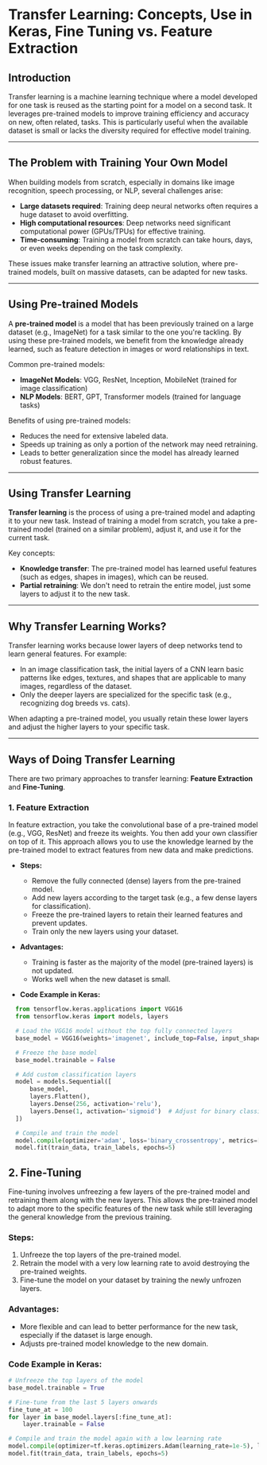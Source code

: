 # Transfer Learning: Concepts, Use in Keras, Fine Tuning vs. Feature Extraction

## Introduction

Transfer learning is a machine learning technique where a model developed for one task is reused as the starting point for a model on a second task. It leverages pre-trained models to improve training efficiency and accuracy on new, often related, tasks. This is particularly useful when the available dataset is small or lacks the diversity required for effective model training.

---

## The Problem with Training Your Own Model

When building models from scratch, especially in domains like image recognition, speech processing, or NLP, several challenges arise:

- **Large datasets required**: Training deep neural networks often requires a huge dataset to avoid overfitting.
- **High computational resources**: Deep networks need significant computational power (GPUs/TPUs) for effective training.
- **Time-consuming**: Training a model from scratch can take hours, days, or even weeks depending on the task complexity.

These issues make transfer learning an attractive solution, where pre-trained models, built on massive datasets, can be adapted for new tasks.

---

## Using Pre-trained Models

A **pre-trained model** is a model that has been previously trained on a large dataset (e.g., ImageNet) for a task similar to the one you're tackling. By using these pre-trained models, we benefit from the knowledge already learned, such as feature detection in images or word relationships in text.

Common pre-trained models:

- **ImageNet Models**: VGG, ResNet, Inception, MobileNet (trained for image classification)
- **NLP Models**: BERT, GPT, Transformer models (trained for language tasks)

Benefits of using pre-trained models:

- Reduces the need for extensive labeled data.
- Speeds up training as only a portion of the network may need retraining.
- Leads to better generalization since the model has already learned robust features.

---

## Using Transfer Learning

**Transfer learning** is the process of using a pre-trained model and adapting it to your new task. Instead of training a model from scratch, you take a pre-trained model (trained on a similar problem), adjust it, and use it for the current task.

Key concepts:

- **Knowledge transfer**: The pre-trained model has learned useful features (such as edges, shapes in images), which can be reused.
- **Partial retraining**: We don't need to retrain the entire model, just some layers to adjust it to the new task.

---

## Why Transfer Learning Works?

Transfer learning works because lower layers of deep networks tend to learn general features. For example:

- In an image classification task, the initial layers of a CNN learn basic patterns like edges, textures, and shapes that are applicable to many images, regardless of the dataset.
- Only the deeper layers are specialized for the specific task (e.g., recognizing dog breeds vs. cats).

When adapting a pre-trained model, you usually retain these lower layers and adjust the higher layers to your specific task.

---

## Ways of Doing Transfer Learning

There are two primary approaches to transfer learning: **Feature Extraction** and **Fine-Tuning**.

### 1. **Feature Extraction**

In feature extraction, you take the convolutional base of a pre-trained model (e.g., VGG, ResNet) and freeze its weights. You then add your own classifier on top of it. This approach allows you to use the knowledge learned by the pre-trained model to extract features from new data and make predictions.

- **Steps:**
  - Remove the fully connected (dense) layers from the pre-trained model.
  - Add new layers according to the target task (e.g., a few dense layers for classification).
  - Freeze the pre-trained layers to retain their learned features and prevent updates.
  - Train only the new layers using your dataset.
- **Advantages:**

  - Training is faster as the majority of the model (pre-trained layers) is not updated.
  - Works well when the new dataset is small.

- **Code Example in Keras:**

```python
  from tensorflow.keras.applications import VGG16
  from tensorflow.keras import models, layers

  # Load the VGG16 model without the top fully connected layers
  base_model = VGG16(weights='imagenet', include_top=False, input_shape=(150, 150, 3))

  # Freeze the base model
  base_model.trainable = False

  # Add custom classification layers
  model = models.Sequential([
      base_model,
      layers.Flatten(),
      layers.Dense(256, activation='relu'),
      layers.Dense(1, activation='sigmoid')  # Adjust for binary classification
  ])

  # Compile and train the model
  model.compile(optimizer='adam', loss='binary_crossentropy', metrics=['accuracy'])
  model.fit(train_data, train_labels, epochs=5)
```

## 2. Fine-Tuning

Fine-tuning involves unfreezing a few layers of the pre-trained model and retraining them along with the new layers. This allows the pre-trained model to adapt more to the specific features of the new task while still leveraging the general knowledge from the previous training.

### Steps:

1. Unfreeze the top layers of the pre-trained model.
2. Retrain the model with a very low learning rate to avoid destroying the pre-trained weights.
3. Fine-tune the model on your dataset by training the newly unfrozen layers.

### Advantages:

- More flexible and can lead to better performance for the new task, especially if the dataset is large enough.
- Adjusts pre-trained model knowledge to the new domain.

### Code Example in Keras:

```python
# Unfreeze the top layers of the model
base_model.trainable = True

# Fine-tune from the last 5 layers onwards
fine_tune_at = 100
for layer in base_model.layers[:fine_tune_at]:
    layer.trainable = False

# Compile and train the model again with a low learning rate
model.compile(optimizer=tf.keras.optimizers.Adam(learning_rate=1e-5), loss='binary_crossentropy', metrics=['accuracy'])
model.fit(train_data, train_labels, epochs=5)
```
